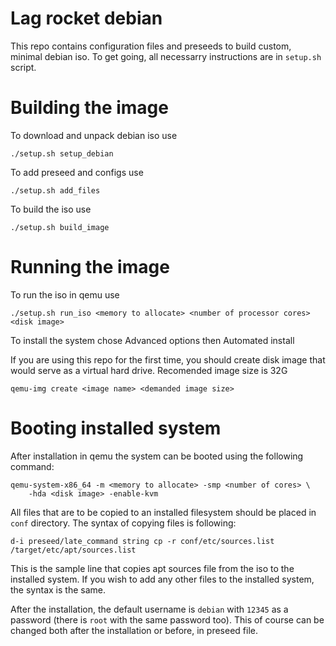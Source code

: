 # Lag rocket debian

This repo contains configuration files and preseeds to build custom, minimal debian iso.
To get going, all necessarry instructions are in `setup.sh` script.

# Building the image
To download and unpack debian iso use
```
./setup.sh setup_debian
```

To add preseed and configs use
```
./setup.sh add_files
```

To build the iso use
```
./setup.sh build_image 
```

# Running the image

To run the iso in qemu use
```
./setup.sh run_iso <memory to allocate> <number of processor cores> <disk image>
```
To install the system chose Advanced options then Automated install

If you are using this repo for the first time, you should create disk image that would serve as a virtual hard drive. Recomended image size is 32G

```
qemu-img create <image name> <demanded image size>
```

# Booting installed system

After installation in qemu the system can be booted using the following command:
```
qemu-system-x86_64 -m <memory to allocate> -smp <number of cores> \
    -hda <disk image> -enable-kvm
```

All files that are to be copied to an installed filesystem should be placed in `conf` directory. The syntax of copying files is following:

```
d-i preseed/late_command string cp -r conf/etc/sources.list /target/etc/apt/sources.list
```

This is the sample line that copies apt sources file from the iso to the installed system. If you wish to add any other files to the installed system, the syntax is the same.

After the installation, the default username is `debian` with `12345` as a password (there is `root` with the same password too). This of course can be changed both after the installation or before, in preseed file.
